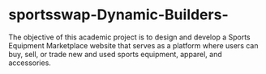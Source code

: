 # sportsswap-Dynamic-Builders-
The objective of this academic project is to design and develop a Sports Equipment Marketplace website that serves as a platform where users can buy, sell, or trade new and used sports equipment, apparel, and accessories. 
